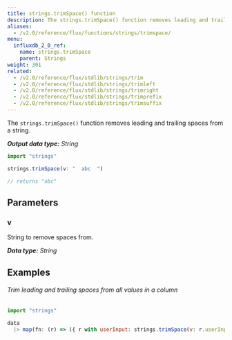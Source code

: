 ```yaml
---
title: strings.trimSpace() function
description: The strings.trimSpace() function removes leading and trailing spaces from a string.
aliases:
  - /v2.0/reference/flux/functions/strings/trimspace/
menu:
  influxdb_2_0_ref:
    name: strings.trimSpace
    parent: Strings
weight: 301
related:
  - /v2.0/reference/flux/stdlib/strings/trim
  - /v2.0/reference/flux/stdlib/strings/trimleft
  - /v2.0/reference/flux/stdlib/strings/trimright
  - /v2.0/reference/flux/stdlib/strings/trimprefix
  - /v2.0/reference/flux/stdlib/strings/trimsuffix
---
```


The `strings.trimSpace()` function removes leading and trailing spaces from a string.

_**Output data type:** String_

```js
import "strings"

strings.trimSpace(v: "  abc  ")

// returns "abc"
```

## Parameters

### v
String to remove spaces from.

_**Data type:** String_

## Examples

###### Trim leading and trailing spaces from all values in a column
```js
import "strings"

data
  |> map(fn: (r) => ({ r with userInput: strings.trimSpace(v: r.userInput) }))
```
